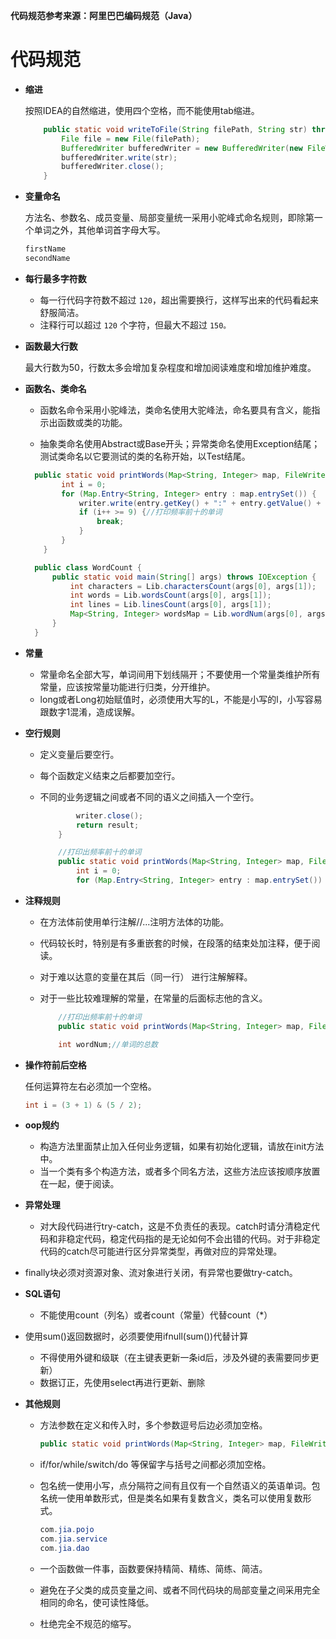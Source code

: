 **代码规范参考来源：阿里巴巴编码规范（Java）** 

# 代码规范

- **缩进**

  按照IDEA的自然缩进，使用四个空格，而不能使用tab缩进。

  ```java
      public static void writeToFile(String filePath, String str) throws IOException {
          File file = new File(filePath);
          BufferedWriter bufferedWriter = new BufferedWriter(new FileWriter(file));
          bufferedWriter.write(str);
          bufferedWriter.close();
      }
  ```

  

- **变量命名**

  方法名、参数名、成员变量、局部变量统一采用小驼峰式命名规则，即除第一个单词之外，其他单词首字母大写。

  ```java
  firstName
  secondName
  ```

  

- **每行最多字符数**
  - 每一行代码字符数不超过 `120`，超出需要换行，这样写出来的代码看起来舒服简洁。
  - 注释行可以超过 `120` 个字符，但最大不超过 `150。`



- **函数最大行数**

  最大行数为50，行数太多会增加复杂程度和增加阅读难度和增加维护难度。



- **函数名、类命名**

  - 函数名命令采用小驼峰法，类命名使用大驼峰法，命名要具有含义，能指示出函数或类的功能。

  - 抽象类命名使用Abstract或Base开头；异常类命名使用Exception结尾；测试类命名以它要测试的类的名称开始，以Test结尾。

  ```java
  	public static void printWords(Map<String, Integer> map, FileWriter writer) throws IOException {
          int i = 0;
          for (Map.Entry<String, Integer> entry : map.entrySet()) {
              writer.write(entry.getKey() + ":" + entry.getValue() + "\n");
              if (i++ >= 9) {//打印频率前十的单词
                  break;
              }
          }
      }
  
  	public class WordCount {
      	public static void main(String[] args) throws IOException {
          	int characters = Lib.charactersCount(args[0], args[1]);
          	int words = Lib.wordsCount(args[0], args[1]);
          	int lines = Lib.linesCount(args[0], args[1]);
          	Map<String, Integer> wordsMap = Lib.wordNum(args[0], args[1]);
      	}
  	}
  ```

  

- **常量**

  - 常量命名全部大写，单词间用下划线隔开；不要使用一个常量类维护所有常量，应该按常量功能进行归类，分开维护。
  - long或者Long初始赋值时，必须使用大写的L，不能是小写的l，小写容易跟数字1混淆，造成误解。

  

- **空行规则**

  - 定义变量后要空行。

  - 每个函数定义结束之后都要加空行。

  - 不同的业务逻辑之间或者不同的语义之间插入一个空行。

    ```java
            writer.close();
            return result;
        }
    
        //打印出频率前十的单词
        public static void printWords(Map<String, Integer> map, FileWriter writer) throws IOException {
            int i = 0;
            for (Map.Entry<String, Integer> entry : map.entrySet()) {
    ```

    

- **注释规则**

  - 在方法体前使用单行注解//...注明方法体的功能。

  - 代码较长时，特别是有多重嵌套的时候，在段落的结束处加注释，便于阅读。

  - 对于难以达意的变量在其后（同一行） 进行注解解释。

  - 对于一些比较难理解的常量，在常量的后面标志他的含义。

    ```java
    	//打印出频率前十的单词
        public static void printWords(Map<String, Integer> map, FileWriter writer) throws IOException {}
    
    	int wordNum;//单词的总数
    ```

    

- **操作符前后空格**

  任何运算符左右必须加一个空格。

  ```java
  int i = (3 + 1) & (5 / 2);
  ```

- **oop规约**

  - 构造方法里面禁止加入任何业务逻辑，如果有初始化逻辑，请放在init方法中。
  - 当一个类有多个构造方法，或者多个同名方法，这些方法应该按顺序放置在一起，便于阅读。

- **异常处理**

  - 对大段代码进行try-catch，这是不负责任的表现。catch时请分清稳定代码和非稳定代码，稳定代码指的是无论如何不会出错的代码。对于非稳定代码的catch尽可能进行区分异常类型，再做对应的异常处理。
- finally块必须对资源对象、流对象进行关闭，有异常也要做try-catch。
  
- **SQL语句** 

  - 不能使用count（列名）或者count（常量）代替count（*）
- 使用sum()返回数据时，必须要使用ifnull(sum())代替计算
  - 不得使用外键和级联（在主键表更新一条id后，涉及外键的表需要同步更新）
  - 数据订正，先使用select再进行更新、删除
  
- **其他规则**

  - 方法参数在定义和传入时，多个参数逗号后边必须加空格。

    ```java
    public static void printWords(Map<String, Integer> map, FileWriter writer) throws IOException {
    ```

  - if/for/while/switch/do 等保留字与括号之间都必须加空格。

  - 包名统一使用小写，点分隔符之间有且仅有一个自然语义的英语单词。包名统一使用单数形式，但是类名如果有复数含义，类名可以使用复数形式。

    ```java
    com.jia.pojo
    com.jia.service
    com.jia.dao
    ```

  - 一个函数做一件事，函数要保持精简、精练、简练、简洁。
  - 避免在子父类的成员变量之间、或者不同代码块的局部变量之间采用完全相同的命名，使可读性降低。
  - 杜绝完全不规范的缩写。